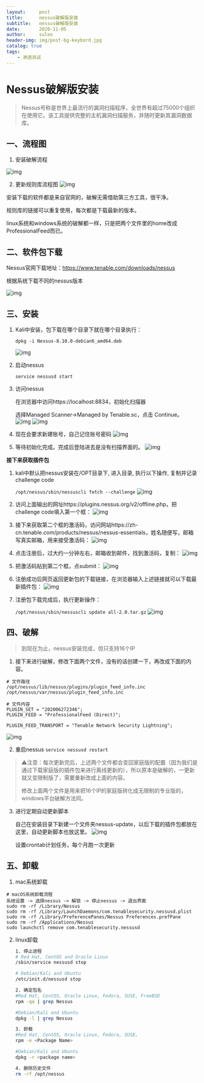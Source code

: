 ```yaml
---
layout:     post             
title:      nessus破解版安装    
subtitle:   nessus破解版安装       
date:       2020-11-05             
author:     suleo                  
header-img: img/post-bg-keybord.jpg    
catalog: true                      
tags:                              
    - 渗透测试   
---  
```


# Nessus破解版安装

> Nessus号称是世界上最流行的漏洞扫描程序，全世界有超过75000个组织在使用它。该工具提供完整的主机漏洞扫描服务，并随时更新其漏洞数据库。

## 一、流程图

1. 安装破解流程

![img](https://github.com/BigTree975/BigTree975.github.io/blob/master/img/nessus/1.png)

 2. 更新规则库流程图
![img](https://github.com/BigTree975/BigTree975.github.io/blob/master/img/nessus/2.png)

安装下载的软件都是来自官网的，破解无需借助第三方工具，很干净。

规则库的链接可以重复使用，每次都是下载最新的版本。

linux系统和windows系统的破解都一样，只是把两个文件里的home改成ProfessionalFeed而已。



## 二、软件包下载

Nessus官网下载地址：https://www.tenable.com/downloads/nessus

根据系统下载不同的nessus版本

![img](https://github.com/BigTree975/BigTree975.github.io/blob/master/img/nessus/3.png)

## 三、安装

1. Kali中安装，包下载在哪个目录下就在哪个目录执行：

   `dpkg -i Nessus-8.10.0-debian6_amd64.deb`

   ![img](https://github.com/BigTree975/BigTree975.github.io/blob/master/img/nessus/4.png)  

2. 启动nessus

   `service nessusd start`

3. 访问nessus

   在浏览器中访问https://localhost:8834，初始化扫描器

   选择Managed Scanner→Managed by Tenable.sc，点击 Continue。
   ![img](https://github.com/BigTree975/BigTree975.github.io/blob/master/img/nessus/5.png)
   ![img](https://github.com/BigTree975/BigTree975.github.io/blob/master/img/nessus/6.png)

4. 现在会要求新建账号，自己记住账号密码
   ![img](https://github.com/BigTree975/BigTree975.github.io/blob/master/img/nessus/7.png)

5. 等待初始化完成。完成后登陆进去是没有扫描界面的。
   ![img](https://github.com/BigTree975/BigTree975.github.io/blob/master/img/nessus/8.png)

**接下来获取插件包**

1. kali中默认把nessus安装在/OPT目录下, 进入目录, 执行以下操作, 复制并记录challenge code

   `/opt/nessus/sbin/nessuscli fetch --challenge`
   ![img](https://github.com/BigTree975/BigTree975.github.io/blob/master/img/nessus/9.png)

2. 访问上面输出的网址https://plugins.nessus.org/v2/offline.php，把challenge code填入第一个框：
   ![img](https://github.com/BigTree975/BigTree975.github.io/blob/master/img/nessus/10.png)

3. 接下来获取第二个框的激活码，访问网站https://zh-cn.tenable.com/products/nessus/nessus-essentials，姓名随便写，邮箱写真实邮箱，用来接受激活码：
   ![img](https://github.com/BigTree975/BigTree975.github.io/blob/master/img/nessus/11.png)

4. 点击注册后，过大约一分钟左右，邮箱收到邮件，找到激活码，复制：
   ![img](https://github.com/BigTree975/BigTree975.github.io/blob/master/img/nessus/12.png)

5. 把激活码贴到第二个框，点submit：
   ![img](https://github.com/BigTree975/BigTree975.github.io/blob/master/img/nessus/13.png)

6. 注册成功后网页返回更新包的下载链接，在浏览器输入上述链接就可以下载最新插件包：
   ![img](https://github.com/BigTree975/BigTree975.github.io/blob/master/img/nessus/14.png)

7. 注册包下载完成后，执行更新操作：

   `/opt/nessus/sbin/nessuscli update all-2.0.tar.gz`
   ![img](https://github.com/BigTree975/BigTree975.github.io/blob/master/img/nessus/15.png)



## 四、破解

> 到现在为止，nessus安装完成，但只支持16个IP

1. 接下来进行破解，修改下面两个文件，没有的话创建一下，再改成下面的内容。	

```shell
# 文件路径
/opt/nessus/lib/nessus/plugins/plugin_feed_info.inc
/opt/nessus/var/nessus/plugin_feed_info.inc
```

```shell
# 文件内容
PLUGIN_SET = "202006272346";
PLUGIN_FEED = "ProfessionalFeed (Direct)";

PLUGIN_FEED_TRANSPORT = "Tenable Network Security Lightning";
```

![img](https://github.com/BigTree975/BigTree975.github.io/blob/master/img/nessus/16.png)

2. 重启nessus
   `service nessusd restart`

> ⚠️注意：每次更新完后，上述两个文件都会变回家庭版的配置（因为我们是通过下载家庭版的插件包来进行离线更新的），所以原本是破解的，一更新就又变限制版了，需要重新改成上面的内容。
>
> 修改上面两个文件是用来把16个IP的家庭版转化成无限制的专业版的，windows平台破解方法同。

3. 进行定期自动更新脚本

   自己在安装目录下新建一个文件夹nessus-update，以后下载的插件包都放在这里，自动更新脚本也放这里。
   ![img](https://github.com/BigTree975/BigTree975.github.io/blob/master/img/nessus/17.png)

   设置crontab计划任务，每个月跑一次更新



## 五、卸载

1. mac系统卸载

```shell
# macOS系统卸载流程
系统设置 -> 选择nessus -> 解锁 -> 停止nessus -> 退出界面
sudo rm -rf /Library/Nessus
sudo rm -rf /Library/LaunchDaemons/com.tenablesecurity.nessusd.plist
sudo rm -rf /Library/PreferencePanes/Nessus Preferences.prefPane
sudo rm -rf /Applications/Nessus
sudo launchctl remove com.tenablesecurity.nessusd
```

2. linux卸载

   ```bash
   1. 停止进程
   # Red Hat, CentOS and Oracle Linux
   /sbin/service nessusd stop
   
   # Debian/Kali and Ubuntu
   /etc/init.d/nessusd stop
   
   2. 确定包名
   #Red Hat, CentOS, Oracle Linux, Fedora, SUSE, FreeBSD
   rpm -qa | grep Nessus
   
   #Debian/Kali and Ubuntu
   dpkg -l | grep Nessus
   
   3. 卸载
   #Red Hat, CentOS, Oracle Linux, Fedora, SUSE,
   rpm -e <Package Name>
   
   #Debian/Kali and Ubuntu
   dpkg -r <package name>
   
   4. 删除历史文件
   rm -rf /opt/nessus
   ```

   
